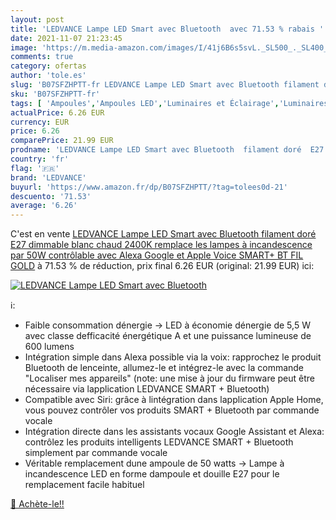 ```yaml
---
layout: post
title: 'LEDVANCE Lampe LED Smart avec Bluetooth  avec 71.53 % rabais '
date: 2021-11-07 21:23:45
image: 'https://m.media-amazon.com/images/I/41j6B6s5svL._SL500_._SL400_.jpg'
comments: true
category: ofertas
author: 'tole.es'
slug: 'B07SFZHPTT-fr LEDVANCE Lampe LED Smart avec Bluetooth filament doré E27...'
sku: 'B07SFZHPTT-fr'
tags: [ 'Ampoules','Ampoules LED','Luminaires et Éclairage','Luminaires et éclairage','ledvance', ]
actualPrice: 6.26 EUR
currency: EUR
price: 6.26
comparePrice: 21.99 EUR
prodname: 'LEDVANCE Lampe LED Smart avec Bluetooth  filament doré  E27  dimmable  blanc chaud  2400K   remplace les lampes à incandescence par 50W  contrôlable avec Alexa Google et Apple Voice SMART+ BT FIL GOLD'
country: 'fr'
flag: '🇫🇷'
brand: 'LEDVANCE'
buyurl: 'https://www.amazon.fr/dp/B07SFZHPTT/?tag=tolees0d-21'
descuento: '71.53'
average: '6.26'
---
```


C'est en vente [LEDVANCE Lampe LED Smart avec Bluetooth  filament doré  E27  dimmable  blanc chaud  2400K   remplace les lampes à incandescence par 50W  contrôlable avec Alexa Google et Apple Voice SMART+ BT FIL GOLD](https://www.amazon.fr/dp/B07SFZHPTT/?tag=tolees0d-21)  à  71.53 % de réduction, prix final  6.26 EUR (original: 21.99 EUR) ici:

[![LEDVANCE Lampe LED Smart avec Bluetooth ](https://m.media-amazon.com/images/I/41j6B6s5svL._SL500_._SL400_.jpg)](https://www.amazon.fr/dp/B07SFZHPTT/?tag=tolees0d-21)

ℹ️:

- Faible consommation dénergie -> LED à économie dénergie de 5,5 W avec classe defficacité énergétique A et une puissance lumineuse de 600 lumens
- Intégration simple dans Alexa possible via la voix: rapprochez le produit Bluetooth de lenceinte, allumez-le et intégrez-le avec la commande "Localiser mes appareils" (note: une mise à jour du firmware peut être nécessaire via lapplication LEDVANCE SMART + Bluetooth)
- Compatible avec Siri: grâce à lintégration dans lapplication Apple Home, vous pouvez contrôler vos produits SMART + Bluetooth par commande vocale
- Intégration directe dans les assistants vocaux Google Assistant et Alexa: contrôlez les produits intelligents LEDVANCE SMART + Bluetooth simplement par commande vocale
- Véritable remplacement dune ampoule de 50 watts -> Lampe à incandescence LED en forme dampoule et douille E27 pour le remplacement facile habituel

[🛒 Achète-le!!](https://www.amazon.fr/dp/B07SFZHPTT/?tag=tolees0d-21)
